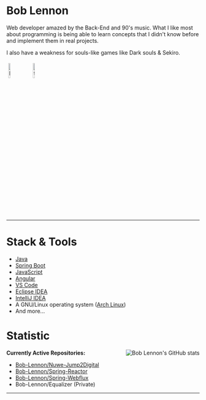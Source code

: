 <h1> Bob Lennon </h1> 

Web developer amazed by the Back-End and 90's music. What I like most about programming is being able to learn concepts that I didn't know before and implement them in real projects.

I also have a weakness for souls-like games like Dark souls & Sekiro.

<p align="left">
	<a href="https://www.linkedin.com/in/brayan-s-14831a1b8//"><img alt="linkedin" width="10%" style="padding:5px" src="https://img.icons8.com/clouds/100/000000/linkedin.png"/></a>
	<a href="https://twitter.com/acrafy"><img alt="twitter" width="10%" style="padding:5px" src="https://img.icons8.com/clouds/100/000000/twitter.png"/></a>
</p>

----------

<h1> Stack & Tools </h1>

- [Java](https://www.oracle.com/es/java/technologies/javase/jdk11-archive-downloads.html)
- [Spring Boot](https://spring.io/projects/spring-boot)
- [JavaScript](https://developer.mozilla.org/es/docs/Web/JavaScript)
- [Angular](https://angular.io/docs)
- [VS Code](https://code.visualstudio.com)
- [Eclipse IDEA](https://www.eclipse.org/downloads)
- [IntelliJ IDEA](https://www.jetbrains.com/idea)
- A GNU/Linux operating system ([Arch Linux](https://archlinux.org))
- And more...

<h1>Statistic </h1> <img alt="Bob Lennon's GitHub stats" src="https://github-readme-stats.vercel.app/api?username=bob-lennon&show_icons=true&count_private=true&bg_color=00000000&text_color=808080&hide_border=true" align="right">

**Currently Active Repositories:**
- [Bob-Lennon/Nuwe-Jump2Digital](https://github.com/Bob-Lennon/Nuwe-Jump2Digital)
- [Bob-Lennon/Spring-Reactor](https://github.com/Bob-Lennon/Spring-Reactive-RestfulAPI)
- [Bob-Lennon/Spring-Webflux](https://github.com/Bob-Lennon/Spring-Webflux)
- Bob-Lennon/Equalizer (Private)
----------
